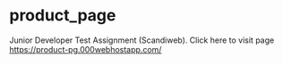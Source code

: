 # product_page
 Junior Developer Test Assignment (Scandiweb).
Click here to visit page https://product-pg.000webhostapp.com/
